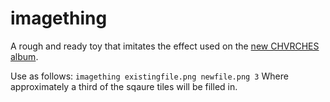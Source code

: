 imagething
==========

A rough and ready toy that imitates the effect used on the [new CHVRCHES album](https://en.wikipedia.org/wiki/Every_Open_Eye).

Use as follows:
`imagething existingfile.png newfile.png 3`
Where approximately a third of the sqaure tiles will be filled in.
